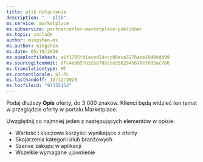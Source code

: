 ```yaml
---
title: plik dołączania
description: " — plik"
ms.service: marketplace
ms.subservice: partnercenter-marketplace-publisher
ms.topic: include
author: mingshen-ms
ms.author: mingshen
ms.date: 05/19/2020
ms.openlocfilehash: a6f1705fd1aced544cc00eca3276abe1940ddd99
ms.sourcegitcommit: dfc4e6b57b2cb87dbcce5562945678e76d3ac7b6
ms.translationtype: MT
ms.contentlocale: pl-PL
ms.lasthandoff: 12/12/2020
ms.locfileid: "97355152"
---
```

Podaj dłuższy **Opis** oferty, do 3 000 znaków. Klienci będą widzieć ten temat w przeglądzie oferty w portalu Marketplace.

Uwzględnij co najmniej jeden z następujących elementów w opisie:

- Wartość i kluczowe korzyści wynikające z oferty
- Skojarzenia kategorii i/lub branżowych
- Szanse zakupu w aplikacji
- Wszelkie wymagane ujawnienie
